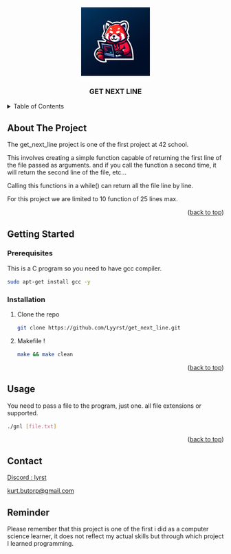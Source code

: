 <!-- Improved compatibility of back to top link: See: https://github.com/othneildrew/Best-README-Template/pull/73 -->
<a name="readme-top"></a>
<!--
*** Thanks for checking out the Best-README-Template. If you have a suggestion
*** that would make this better, please fork the repo and create a pull request
*** or simply open an issue with the tag "enhancement".
*** Don't forget to give the project a star!
*** Thanks again! Now go create something AMAZING! :D
-->



<!-- PROJECT SHIELDS -->
<!--
*** I'm using markdown "reference style" links for readability.
*** Reference links are enclosed in brackets [ ] instead of parentheses ( ).
*** See the bottom of this document for the declaration of the reference variables
*** for contributors-url, forks-url, etc. This is an optional, concise syntax you may use.
*** https://www.markdownguide.org/basic-syntax/#reference-style-links
-->


<!-- PROJECT LOGO -->
<br />
<div align="center">
    <img src="logo/Redfox_coding.jpg" alt="Logo" width="160" height="160">

  <h3 align="center">GET NEXT LINE</h3>



</div>


<!-- TABLE OF CONTENTS -->
<details>
  <summary>Table of Contents</summary>
  <ol>
    <li>
      <a href="#about-the-project">About The Project</a>
    </li>
    <li>
      <a href="#getting-started">Getting Started</a>
      <ul>
        <li><a href="#installation">Installation</a></li>
      </ul>
    </li>
    <li><a href="#contact">Contact</a></li>
  </ol>
</details>



<!-- ABOUT THE PROJECT -->
## About The Project

The get_next_line project is one of the first project at 42 school. 

This involves creating a simple function capable of returning the first line of the file passed as arguments.
and if you call the function a second time, it will return the second line of the file, etc...

Calling this functions in a while() can return all the file line by line.

For this project we are limited to 10 function of 25 lines max.

<p align="right">(<a href="#readme-top">back to top</a>)</p>


<!-- GETTING STARTED -->
## Getting Started

### Prerequisites

This is a C program so you need to have gcc compiler.
  ```sh
  sudo apt-get install gcc -y
  ```

### Installation

1. Clone the repo
   ```sh
   git clone https://github.com/Lyyrst/get_next_line.git
2. Makefile !
   ```sh
   make && make clean
   ```
<p align="right">(<a href="#readme-top">back to top</a>)</p>


<!-- USAGE EXAMPLES -->
## Usage

You need to pass a file to the program, just one.
all file extensions or supported.

```sh
./gnl [file.txt]
```
<p align="right">(<a href="#readme-top">back to top</a>)</p>

<!-- CONTACT -->
## Contact

[Discord : lyrst](https://discord.com/users/257192704537001984)

kurt.butorp@gmail.com

## Reminder

Please remember that this project is one of the first i did as a computer science learner, it does not reflect my actual skills but through which project I learned programming.
